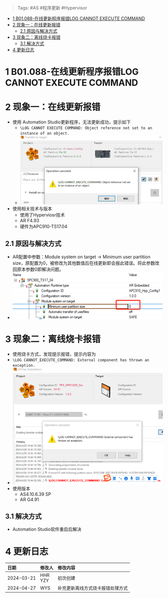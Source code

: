 > Tags: #AS #程序更新 #Hypervisor

- [1 B01.088-在线更新程序报错LOG CANNOT EXECUTE COMMAND](#_1-b01088-%E5%9C%A8%E7%BA%BF%E6%9B%B4%E6%96%B0%E7%A8%8B%E5%BA%8F%E6%8A%A5%E9%94%99log-cannot-execute-command)
- [2 现象一：在线更新报错](#_2-%E7%8E%B0%E8%B1%A1%E4%B8%80%EF%BC%9A%E5%9C%A8%E7%BA%BF%E6%9B%B4%E6%96%B0%E6%8A%A5%E9%94%99)
	- [2.1 原因与解决方式](#_21-%E5%8E%9F%E5%9B%A0%E4%B8%8E%E8%A7%A3%E5%86%B3%E6%96%B9%E5%BC%8F)
- [3 现象二：离线烧卡报错](#_3-%E7%8E%B0%E8%B1%A1%E4%BA%8C%EF%BC%9A%E7%A6%BB%E7%BA%BF%E7%83%A7%E5%8D%A1%E6%8A%A5%E9%94%99)
	- [3.1 解决方式](#_31-%E8%A7%A3%E5%86%B3%E6%96%B9%E5%BC%8F)
- [4 更新日志](#_4-%E6%9B%B4%E6%96%B0%E6%97%A5%E5%BF%97)

# 1 B01.088-在线更新程序报错LOG CANNOT EXECUTE COMMAND

# 2 现象一：在线更新报错

- 使用 Automation Studio更新程序，无法更新成功，提示如下
    - `\LOG CANNOT EXECUTE COMMAND: Object reference not set to an instance of an object.`
    - ![](FILES/088在线更新程序报错LOG%20CANNOT%20EXECUTE%20COMMAND/image-20240321133927868.png)
- 使用相关技术与版本
    - 使用了Hyperviosr技术
    - AR F4.93
    - 硬件为APC910-TS17.04

## 2.1 原因与解决方式

- AR配置中参数：Module system on target → Minimum user partition size，原配置为0，被修改为其他数值后在线更新即会报此错误。将此参数改回原本参数0即解决问题。
- ![](FILES/088在线更新程序报错LOG%20CANNOT%20EXECUTE%20COMMAND/image-20240321134317002.png)

# 3 现象二：离线烧卡报错

- 使用烧卡方式，发现提示报错，提示内容为
- `\LOG CANNOT_EXECUTE_COMMAND: External component has thrown an exception.`
- ![](FILES/088在线更新程序报错LOG%20CANNOT%20EXECUTE%20COMMAND/image-20240427003352844.png)
- 使用版本
    - AS4.10.6.39 SP
    - AR G4.91

## 3.1 解决方式

- Automation Studio软件重启后解决

# 4 更新日志

| 日期         | 修改人        | 修改内容             |
| :--------- | :--------- | :--------------- |
| 2024-03-21 | HHR<br>YZY | 初次创建             |
| 2024-04-27 | WYS        | 补充更新离线方式烧卡报错处理方式 |
